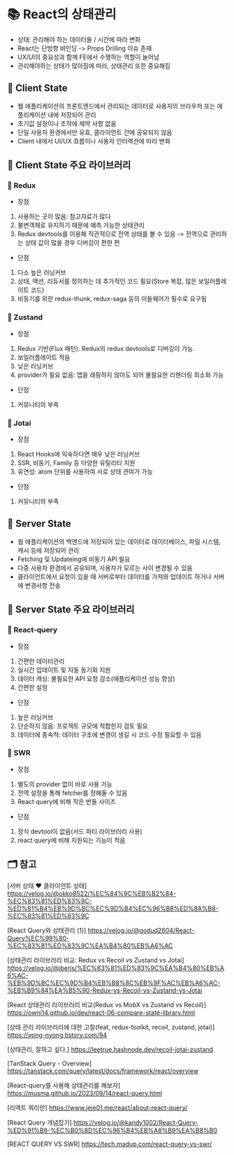 # 📚 React의 상태관리

- 상태: 관리해야 하는 데이터들 / 시간에 따라 변화
- React는 단방향 바인딩 -> Props Drilling 이슈 존재
- UX/UI의 중요성과 함께 FE에서 수행하는 역할이 늘어남
- 관리해야하는 상태가 많아짐에 따라, 상태관리 또한 중요해짐

## 📖 Client State

- 웹 애플리케이션의 프론트엔드에서 관리되는 데이터로 사용자의 브라우저 또는 애플리케이션 내에 저장되어 관리
- 초기값 설정이나 조작에 제약 사항 없음
- 단일 사용자 환경에서만 유효, 클라이언트 간에 공유되지 않음
- Client 내에서 UI/UX 흐름이나 사용자 인터랙션에 따라 변화

## 📖 Client State 주요 라이브러리

### 📍 Redux

- 장점

1. 사용하는 곳이 많음: 참고자료가 많다
2. 불변객체로 유지하기 때문에 예측 가능한 상태관리
3. Redux devtools를 이용해 직관적으로 전역 상태를 볼 수 있음 -> 전역으로 관리하는 상태 값이 많을 경우 디버깅이 편한 편

- 단점

1. 다소 높은 러닝커브
2. 상태, 액션, 리듀서를 정의하는 데 추가적인 코드 필요(Store 복잡, 많은 보일러플레이트 코드)
3. 비동기를 위한 redux-thunk, redux-saga 등의 미들웨어가 필수로 요구됨

### 📍 Zustand

- 장점

1. Redux 기반(Flux 패턴): Redux의 redux devtools로 디버깅이 가능.
2. 보일러플레이트 적음
3. 낮은 러닝커브
4. provider가 필요 없음: 앱을 래핑하지 않아도 되어 불필요한 리렌더링 최소화 가능

- 단점

1. 커뮤니티의 부족

### 📍 Jotai

- 장점

1. React Hooks에 익숙하다면 매우 낮은 러닝커브
2. SSR, 비동기, Family 등 다양한 유틸리티 지원
3. 유연성: atom 단위를 사용하여 서로 상태 관여가 가능

- 단점

1. 커뮤니티의 부족

## 📖 Server State

- 웝 애플리케이션의 백엔드에 저장되어 있는 데이터로 데이터베이스, 파일 시스템, 캐시 등에 저장되어 관리
- Fetching 및 Updateing에 비동기 API 필요
- 다중 사용자 환경에서 공유되며, 사용자가 모르는 사이 변경될 수 있음
- 클라이언트에서 요청이 있을 때 서버로부터 데이터를 가져와 업데이트 하거나 서버에 변경사항 전송

## 📖 Server State 주요 라이브러리

### 📍 React-query

- 장점

1. 간편한 데이터관리
2. 실시간 업데이트 및 자동 동기화 지원
3. 데이터 캐싱: 불필요한 API 요청 감소(애플리케이션 성능 향상)
4. 간편한 설정

- 단점

1. 높은 러닝커브
2. 단순하지 않음: 프로젝트 규모에 적합한지 검토 필요
3. 데이터에 종속적: 데이터 구조에 변경이 생길 시 코드 수정 필요할 수 있음

### 📍 SWR

- 장점

1. 별도의 provider 없이 바로 사용 가능
2. 전역 설정을 통해 fetcher를 정해둘 수 있음
3. React query에 비해 작은 번들 사이즈

- 단점

1. 정식 devtool이 없음(서드 파티 라이브러리 사용)
2. react query에 비해 지원되는 기능이 적음
   </br>

## 🗂️ 참고

[서버 상태 ❤️ 클라이언트 상태]
https://velog.io/@okko8522/%EC%84%9C%EB%B2%84-%EC%83%81%ED%83%9C-%ED%81%B4%EB%9D%BC%EC%9D%B4%EC%96%B8%ED%8A%B8-%EC%83%81%ED%83%9C

[React Query와 상태관리 (1)]
https://velog.io/@godud2604/React-Query%EC%99%80-%EC%83%81%ED%83%9C%EA%B4%80%EB%A6%AC

[상태관리 라이브러리 비교: Redux vs Recoil vs Zustand vs Jotai]
https://velog.io/@iberis/%EC%83%81%ED%83%9C%EA%B4%80%EB%A6%AC-%EB%9D%BC%EC%9D%B4%EB%B8%8C%EB%9F%AC%EB%A6%AC-%EB%B9%84%EA%B5%90-Redux-vs-Recoil-vs-Zustand-vs-Jotai

[React 상태관리 라이브러리 비교(Redux vs MobX vs Zustand vs Recoil)]
https://owni14.github.io/dev/react-06-compare-state-library.html

[상태 관리 라이브러리에 대한 고찰(feat, redux-toolkit, recoil, zustand, jotai)]
https://yong-nyong.tistory.com/94

[상태관리, 잘하고 싶다.]
https://leetrue.hashnode.dev/recoil-jotai-zustand

[TanStack Query - Overview]
https://tanstack.com/query/latest/docs/framework/react/overview

[React-query를 사용해 상태관리를 해보자]
https://musma.github.io/2023/09/14/react-query.html

[리액트 쿼리란]
https://www.jeje01.me/react/about-react-query/

[React Query 개념잡기]
https://velog.io/@kandy1002/React-Query-%ED%91%B9-%EC%B0%8D%EC%96%B4%EB%A8%B9%EA%B8%B0

[REACT QUERY VS SWR]
https://tech.madup.com/react-query-vs-swr/
